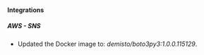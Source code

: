 
#### Integrations

##### AWS - SNS


- Updated the Docker image to: *demisto/boto3py3:1.0.0.115129*.
